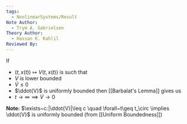 ```yaml
---
tags:
  - NonlinearSystems/Result
Note Author:
  - Trym A. Gabrielsen
Theory Author:
  - Hassan K. Kahlil
Reviewed By:
---
```

If
- $(t,x(t)) \mapsto V(t,x(t))$
is such that
- $V$ is lower bounded
- $\dot{V} \leq 0$
- $\ddot{V}$ is uniformly bounded
then [[Barbalat's Lemma]] gives us
- $t\rightarrow\infty \implies \dot{V}\rightarrow0$


**Note:** $\exists~c:|\ddot{V}|\leq c \quad \forall~t\geq t_\circ \implies \ddot{V}$ is uniformly bounded
(from [[Uniform Boundedness]])


